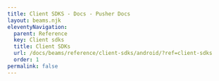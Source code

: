 ```yaml
---
title: Client SDKS - Docs - Pusher Docs
layout: beams.njk
eleventyNavigation:
  parent: Reference
  key: Client sdks
  title: Client SDKs
  url: /docs/beams/reference/client-sdks/android/?ref=client-sdks
  order: 1
permalink: false
---
```

